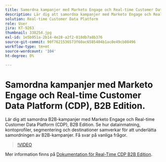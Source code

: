 ```yaml
---
title: Samordna kampanjer med Marketo Engage och Real-time Customer Data Platform, B2B Edition
description: Lär dig att samordna kampanjer med Marketo Engage och Real-time Customer Data Platform (CDP), B2B Edition.
solution: Real-time Customer Data Platform
role: User
jira: KT-9263
thumbnail: 338254.jpg
exl-id: 1e5b951a-2b14-4e28-a2f2-818db7a8b376
source-git-commit: 90f7621536573f60ac6585404b1ac0e49cb08496
workflow-type: tm+mt
source-wordcount: '104'
ht-degree: 0%

---
```


# Samordna kampanjer med Marketo Engage och Real-time Customer Data Platform (CDP), B2B Edition.

Lär dig att samordna B2B-kampanjer med Marketo Engage och Real-time Customer Data Platform (CDP), B2B Edition. Se hur datainmatning, kontoprofiler, segmentering och destinationer samverkar för att underlätta samordningen av B2B-kampanjer. Få svar på vanliga frågor.

>[!VIDEO](https://video.tv.adobe.com/v/338254?quality=12&learn=on)

Mer information finns på [Dokumentation för Real-Time CDP B2B Edition](https://experienceleague.adobe.com/docs/experience-platform/rtcdp/b2b-overview.html).
